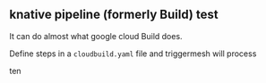 ## knative pipeline (formerly Build) test

It can do almost what google cloud Build does.

Define steps in a `cloudbuild.yaml` file and triggermesh will process

ten
